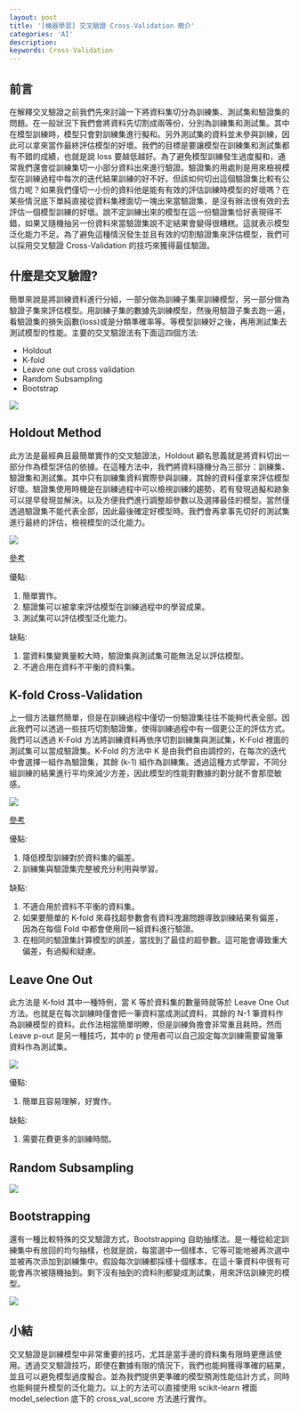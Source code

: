 ```yaml
---
layout: post
title: '[機器學習] 交叉驗證 Cross-Validation 簡介'
categories: 'AI'
description:
keywords: Cross-Validation
---
```


## 前言
在解釋交叉驗證之前我們先來討論一下將資料集切分為訓練集、測試集和驗證集的問題。在一般狀況下我們會將資料先切割成兩等份，分別為訓練集和測試集。其中在模型訓練時，模型只會對訓練集進行擬和。另外測試集的資料並未參與訓練，因此可以拿來當作最終評估模型的好壞。我們的目標是要讓模型在訓練集和測試集都有不錯的成績，也就是說 loss 要越低越好。為了避免模型訓練發生過度擬和，通常我們還會從訓練集切一小部分資料出來進行驗證。驗證集的用處則是用來檢視模型在訓練過程中每次的迭代結果訓練的好不好。但該如何切出這個驗證集比較有公信力呢？如果我們僅切一小份的資料他是能有有效的評估訓練時模型的好壞嗎？在某些情況底下單純直接從資料集裡面切一塊出來當驗證集，是沒有辦法很有效的去評估一個模型訓練的好壞。說不定訓練出來的模型在這一份驗證集恰好表現得不錯，如果又隨機抽另一份資料來當驗證集說不定結果會變得很糟糕。這就表示模型泛化能力不足。為了避免這種情況發生並且有效的切割驗證集來評估模型，我們可以採用交叉驗證 Cross-Validation 的技巧來獲得最佳驗證。


## 什麼是交叉驗證?
簡單來說是將訓練資料進行分組，一部分做為訓練子集來訓練模型，另一部分做為驗證子集來評估模型。用訓練子集的數據先訓練模型，然後用驗證子集去跑一遍，看驗證集的損失函數(loss)或是分類準確率等。等模型訓練好之後，再用測試集去測試模型的性能。主要的交叉驗證法有下面這四個方法:

- Holdout
- K-fold
- Leave one out cross validation
- Random Subsampling
- Bootstrap

![](/images/posts/AI/2021/img1100708-1.png)

## Holdout Method
此方法是最經典且最簡單實作的交叉驗證法，Holdout 顧名思義就是將資料切出一部分作為模型評估的依據。在這種方法中，我們將資料隨機分為三部分：訓練集、驗證集和測試集。其中只有訓練集資料實際參與訓練，其餘的資料僅拿來評估模型好壞。驗證集使用時機是在訓練過程中可以檢視訓練的趨勢，若有發現過擬和跡象可以提早發現並解決。以及方便我們進行調整超參數以及選擇最佳的模型。當然僅透過驗證集不能代表全部，因此最後確定好模型時。我們會再拿事先切好的測試集進行最終的評估，檢視模型的泛化能力。

![](/images/posts/AI/2021/img1100708-2.png)

[參考](https://www.datavedas.com/holdout-cross-validation/)

優點:
1. 簡單實作。
2. 驗證集可以被拿來評估模型在訓練過程中的學習成果。
3. 測試集可以評估模型泛化能力。

缺點:
1. 當資料集變異量較大時，驗證集與測試集可能無法足以評估模型。
2. 不適合用在資料不平衡的資料集。

## K-fold Cross-Validation
上一個方法雖然簡單，但是在訓練過程中僅切一份驗證集往往不能夠代表全部。因此我們可以透過一些技巧切割驗證集，使得訓練過程中有一個更公正的評估方式。我們可以透過 K-Fold 方法將訓練資料再依序切割訓練集與測試集，K-Fold 裡面的測試集可以當成驗證集。K-Fold 的方法中 K 是由我們自由調控的，在每次的迭代中會選擇一組作為驗證集，其餘 (k-1) 組作為訓練集。透過這種方式學習，不同分組訓練的結果進行平均來減少方差，因此模型的性能對數據的劃分就不會那麼敏感。

![](/images/posts/AI/2021/img1100708-3.png)

[參考](https://www.datavedas.com/k-fold-cross-validation/)

優點:
1. 降低模型訓練對於資料集的偏差。
2. 訓練集與驗證集完整被充分利用與學習。

缺點:
1. 不適合用於資料不平衡的資料集。
2. 如果要簡單的 K-fold 來尋找超參數會有資料洩漏問題導致訓練結果有偏差，因為在每個 Fold 中都會使用同一組資料進行驗證。
3. 在相同的驗證集計算模型的誤差，當找到了最佳的超參數。這可能會導致重大偏差，有過擬和疑慮。

## Leave One Out
此方法是 K-fold 其中一種特例，當 K 等於資料集的數量時就等於 Leave One Out 方法。也就是在每次訓練時僅會把一筆資料當成測試資料，其餘的 N-1 筆資料作為訓練模型的資料。此作法相當簡單明瞭，但是訓練負擔會非常重且耗時。然而 Leave p-out 是另一種技巧，其中的 p 使用者可以自己設定每次訓練需要留幾筆資料作為測試集。

![](/images/posts/AI/2021/img1100708-4.png)

優點:
1. 簡單且容易理解，好實作。

缺點:
1. 需要花費更多的訓練時間。

## Random Subsampling


![](/images/posts/AI/2021/img1100708-5.png)

## Bootstrapping
還有一種比較特殊的交叉驗證方式，Bootstrapping 自助抽樣法。是一種從給定訓練集中有放回的均勻抽樣，也就是說，每當選中一個樣本，它等可能地被再次選中並被再次添加到訓練集中。假設每次訓練都採樣十個樣本，在這十筆資料中很有可能會再次被隨機抽到。剩下沒有抽到的資料則都變成測試集，用來評估訓練完的模型。

![](/images/posts/AI/2021/img1100708-6.png)


## 小結
交叉驗證是訓練模型中非常重要的技巧，尤其是當手邊的資料集有限時更應該使用。透過交叉驗證技巧，即使在數據有限的情況下，我們也能夠獲得準確的結果，並且可以避免模型過度擬合。並為我們提供更準確的模型預測性能估計方式，同時也能夠提升模型的泛化能力。以上的方法可以直接使用 scikit-learn 裡面 model_selection 底下的 cross_val_score 方法進行實作。